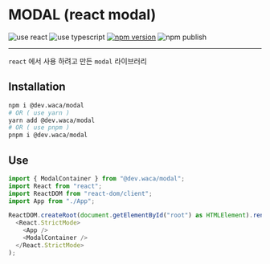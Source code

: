 # MODAL (react modal)

![use react](https://img.shields.io/badge/react-aqua) ![use typescript](https://img.shields.io/badge/language-typescript-blue) [![npm version](https://badge.fury.io/js/@dev.waca%2Fmodal.svg)](https://badge.fury.io/js/@dev.waca%2Fmodal) ![npm publish](https://github.com/dev-waca/modal/actions/workflows/publish.yml/badge.svg)

---

`react` 에서 사용 하려고 만든 `modal` 라이브러리

## Installation

```bash
npm i @dev.waca/modal
# OR ( use yarn )
yarn add @dev.waca/modal
# OR ( use pnpm )
pnpm i @dev.waca/modal
```

## Use

```typescript
import { ModalContainer } from "@dev.waca/modal";
import React from "react";
import ReactDOM from "react-dom/client";
import App from "./App";

ReactDOM.createRoot(document.getElementById("root") as HTMLElement).render(
  <React.StrictMode>
    <App />
    <ModalContainer />
  </React.StrictMode>
);
```
